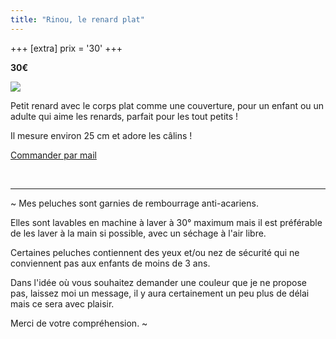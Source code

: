 ```yaml
---
title: "Rinou, le renard plat"
---
```

+++
[extra]
  prix = '30'
+++

**30€**

![](https://files.saty.re/peluches/boutique/01-rinou.png)

Petit renard avec le corps plat comme une couverture, pour un enfant ou un adulte qui aime les renards, parfait pour les tout petits ! 

Il mesure environ 25 cm et adore les câlins !

 <a href="mailto:contact@latelierdespeluches.fr" class="bouton">Commander par mail</a>

<br />

<hr />

~ Mes peluches sont garnies de rembourrage anti-acariens.

Elles sont lavables en machine à laver à 30° maximum mais il est préférable de les laver à la main si possible, avec un séchage à l'air libre.

Certaines peluches contiennent des yeux et/ou nez de sécurité qui ne conviennent pas aux enfants de moins de 3 ans.

Dans l'idée où vous souhaitez demander une couleur que je ne propose pas, laissez moi un message, il y aura certainement un peu plus de délai mais ce sera avec plaisir.

Merci de votre compréhension. ~